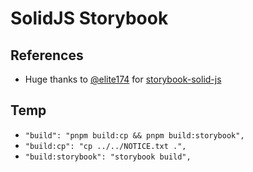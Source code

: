 # SolidJS Storybook

## References

- Huge thanks to [@elite174](https://github.com/elite174) for [storybook-solid-js](https://github.com/elite174/storybook-solid-js)

## Temp

- `"build": "pnpm build:cp && pnpm build:storybook",`
- `"build:cp": "cp ../../NOTICE.txt .",`
- `"build:storybook": "storybook build",`
